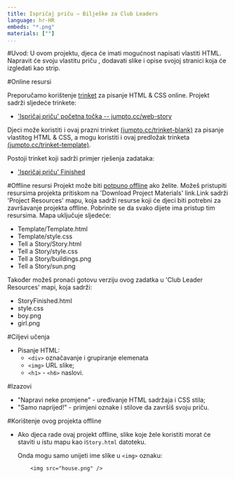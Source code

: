 ```yaml
---
title: Ispričaj priču — Bilješke za Club Leaders
language: hr-HR
embeds: "*.png"
materials: [""]
...
```


#Uvod: 
U ovom projektu, djeca će imati mogućnost napisati vlastiti HTML. Napravit će svoju vlastitu priču , dodavati slike i opise svojoj stranici koja će izgledati kao strip.

#Online resursi

Preporučamo korištenje [trinket](https://trinket.io/) za pisanje HTML & CSS online. Projekt sadrži sljedeće trinkete:

+ ['Ispričaj priču' početna točka -- jumpto.cc/web-story](http://jumpto.cc/web-story)

Djeci može koristiti i ovaj prazni trinket [(jumpto.cc/trinket-blank)](http://jumpto.cc/trinket-blank) za pisanje vlastitog HTML & CSS, a mogu koristiti i ovaj predložak trinketa [(jumpto.cc/trinket-template)](http://jumpto.cc/trinket-template).

Postoji trinket koji sadrži primjer rješenja zadataka:

+ ['Ispričaj priču' Finished](https://trinket.io/html/c8afdef912)

#Offline resursi
Projekt može biti [potpuno offline](../html-css.html) ako želite. Možeš pristupiti resursima projekta pritiskom na 'Download Project Materials' link.Link sadrži 'Project Resources' mapu, koja sadrži resurse koji će djeci biti potrebni za završavanje projekta offline. Pobrinite se da svako dijete ima pristup tim resursima. Mapa uključuje sljedeće:

+ Template/Template.html
+ Template/style.css
+ Tell a Story/Story.html
+ Tell a Story/style.css
+ Tell a Story/buildings.png
+ Tell a Story/sun.png

Također možeš pronaći gotovu verziju ovog zadatka u 'Club Leader Resources' mapi, koja sadrži:

+ StoryFinished.html
+ style.css
+ boy.png
+ girl.png

#Ciljevi učenja
+ Pisanje HTML:
	+ `<div>` označavanje i grupiranje elemenata
	+ `<img>` URL slike;
	+ `<h1>` - `<h6>` naslovi.

#Izazovi
+ "Napravi neke promjene" - uređivanje HTML sadržaja i CSS stila;
+ "Samo naprijed!" - primjeni oznake i stilove da završiš svoju priču.

#Korištenje ovog projekta offline
+ Ako djeca rade ovaj projekt offline, slike koje žele koristiti morat će staviti u istu mapu kao i`Story.html` datoteku.

	Onda mogu samo unijeti ime slike u `<img>` oznaku:

	```
		<img src="house.png" />
	``` 